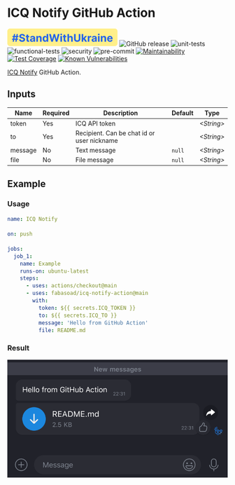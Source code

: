 # ICQ Notify GitHub Action

[![Stand With Ukraine](https://raw.githubusercontent.com/vshymanskyy/StandWithUkraine/main/badges/StandWithUkraine.svg)](https://stand-with-ukraine.pp.ua)
![GitHub release](https://img.shields.io/github/v/release/fabasoad/icq-notify-action?include_prereleases)
![unit-tests](https://github.com/fabasoad/icq-notify-action/actions/workflows/unit-tests.yml/badge.svg)
![functional-tests](https://github.com/fabasoad/icq-notify-action/actions/workflows/functional-tests.yml/badge.svg)
![security](https://github.com/fabasoad/icq-notify-action/actions/workflows/security.yml/badge.svg)
![pre-commit](https://github.com/fabasoad/icq-notify-action/actions/workflows/pre-commit.yml/badge.svg)
[![Maintainability](https://api.codeclimate.com/v1/badges/1827148121eb4f330c1b/maintainability)](https://codeclimate.com/github/fabasoad/icq-notify-action/maintainability)
[![Test Coverage](https://api.codeclimate.com/v1/badges/1827148121eb4f330c1b/test_coverage)](https://codeclimate.com/github/fabasoad/icq-notify-action/test_coverage)
[![Known Vulnerabilities](https://snyk.io/test/github/fabasoad/icq-notify-action/badge.svg?targetFile=package.json)](https://snyk.io/test/github/fabasoad/icq-notify-action?targetFile=package.json)

[ICQ Notify](https://github.com/fabasoad/icq-notify-action) GitHub Action.

## Inputs

| Name    | Required | Description                                | Default | Type             |
|---------|----------|--------------------------------------------|---------|------------------|
| token   | Yes      | ICQ API token                              |         | _&lt;String&gt;_ |
| to      | Yes      | Recipient. Can be chat id or user nickname |         | _&lt;String&gt;_ |
| message | No       | Text message                               | `null`  | _&lt;String&gt;_ |
| file    | No       | File message                               | `null`  | _&lt;String&gt;_ |

## Example

### Usage

```yaml
name: ICQ Notify

on: push

jobs:
  job_1:
    name: Example
    runs-on: ubuntu-latest
    steps:
      - uses: actions/checkout@main
      - uses: fabasoad/icq-notify-action@main
        with:
          token: ${{ secrets.ICQ_TOKEN }}
          to: ${{ secrets.ICQ_TO }}
          message: 'Hello from GitHub Action'
          file: README.md
```

### Result

![Result](screenshot.png)
